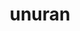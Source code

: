 ---
title: "unuran"
layout: cache
categories: [package, develop]
meta: {"compilers": ["gcc@11.4.0"], "num_specs": 2, "num_specs_by_stack": {"hep": 2, "root": 2}, "oss": ["ubuntu22.04"], "platforms": ["linux"], "stacks": ["hep", "root"], "targets": ["x86_64_v3"], "versions": ["1.8.1"]}
spec_details: [{"compiler": "gcc@11.4.0", "hash": "2l4xpbe2pv7fgf3tae3lb6dogylgl7ao", "os": "ubuntu22.04", "platform": "linux", "size": "-", "stacks": ["hep", "root"], "target": "x86_64_v3", "variants": ["build_system=autotools", "~gsl", "+rngstreams", "+shared"], "versions": ["1.8.1"]}, {"compiler": "gcc@11.4.0", "hash": "whf7szptrfnzuvmk7kochsy7sp75jrwc", "os": "ubuntu22.04", "platform": "linux", "size": "-", "stacks": ["hep", "root"], "target": "x86_64_v3", "variants": ["build_system=autotools", "~gsl", "+rngstreams", "+shared"], "versions": ["1.8.1"]}]
---